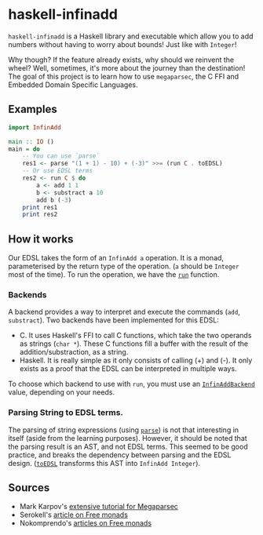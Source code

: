 # haskell-infinadd

`haskell-infinadd` is a Haskell library and executable which allow you to add numbers without having to worry about bounds! Just like with `Integer`!

Why though? If the feature already exists, why should we reinvent the wheel? Well, sometimes, it's more about the journey than the destination! The goal of this project is to learn how to use `megaparsec`, the C FFI and Embedded Domain Specific Languages.

## Examples

```haskell
import InfinAdd

main :: IO ()
main = do
    -- You can use `parse`
    res1 <- parse "(1 + 1) - 10) + (-3)" >>= (run C . toEDSL)
    -- Or use EDSL terms
    res2 <- run C $ do
        a <- add 1 1
        b <- substract a 10
        add b (-3)
    print res1
    print res2
```

## How it works

Our EDSL takes the form of an `InfinAdd a` operation. It is a monad, parameterised by the return type of the operation. (`a` should be `Integer` most of the time). To run the operation, we have the [`run`](https://arthi-chaud.github.io/haskell-infinadd/InfinAdd.html#v:run) function.

### Backends

A backend provides a way to interpret and execute the commands (`add`, `substract`). Two backends have been implemented for this EDSL:

- C. It uses Haskell's FFI to call C functions, which take the two operands as strings (`char *`). These C functions fill a buffer with the result of the addition/substraction, as a string.
- Haskell. It is really simple as it only consists of calling (+) and (-). It only exists as a proof that the EDSL can be interpreted in multiple ways.

To choose which backend to use with `run`, you must use an [`InfinAddBackend`](https://arthi-chaud.github.io/haskell-infinadd/InfinAdd.html#t:InfinAddBackend) value, depending on your needs.

### Parsing String to EDSL terms.

The parsing of string expressions (using [`parse`](https://arthi-chaud.github.io/haskell-infinadd/InfinAdd-Parser.html#v:parse)) is not that interesting in itself (aside from the learning purposes). However, it should be noted that the parsing result is an AST, and not EDSL terms. This seemed to be good practice, and breaks the dependency between parsing and the EDSL design. ([`toEDSL`](https://arthi-chaud.github.io/haskell-infinadd/InfinAdd-Parser.html#v:toEDSL) transforms this AST into `InfinAdd Integer`).

## Sources

- Mark Karpov's [extensive tutorial for Megaparsec](https://markkarpov.com/tutorial/megaparsec.html)
- Serokell's [article on Free monads](https://serokell.io/blog/introduction-to-free-monads)
- Nokomprendo's [articles on Free monads](https://nokomprendo.gitlab.io/posts/tuto_084/2022-03-10-fr-README.html)

